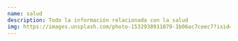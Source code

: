 ```yaml
---
name: salud
description: Todo la información relacionada con la salud
img: https://images.unsplash.com/photo-1532938911079-1b06ac7ceec7?ixid=MnwxMjA3fDB8MHxwaG90by1wYWdlfHx8fGVufDB8fHx8&ixlib=rb-1.2.1&auto=format&fit=crop&w=1778&q=80
---
```

